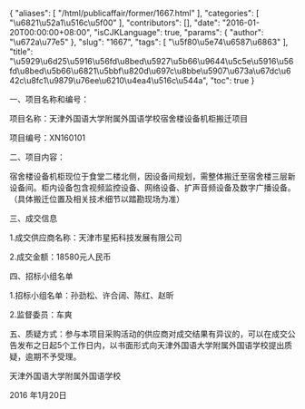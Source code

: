 {
    "aliases": [
        "/html/publicaffair/former/1667.html"
    ],
    "categories": [
        "\u6821\u52a1\u516c\u5f00"
    ],
    "contributors": [],
    "date": "2016-01-20T00:00:00+08:00",
    "isCJKLanguage": true,
    "params": {
        "author": "\u672a\u77e5"
    },
    "slug": "1667",
    "tags": [
        "\u5f80\u5e74\u6587\u6863"
    ],
    "title": "\u5929\u6d25\u5916\u56fd\u8bed\u5927\u5b66\u9644\u5c5e\u5916\u56fd\u8bed\u5b66\u6821\u5bbf\u820d\u697c\u8bbe\u5907\u673a\u67dc\u642c\u8fc1\u9879\u76ee\u6210\u4ea4\u516c\u544a",
    "toc": true
}

一、项目名称和编号：




项目名称：天津外国语大学附属外国语学校宿舍楼设备机柜搬迁项目




项目编号：XN160101




二、项目内容：




宿舍楼设备机柜现位于食堂二楼北侧，因设备间规划，需整体搬迁至宿舍楼三层新设备间。柜内设备包含视频监控设备、网络设备、扩声音频设备及数字广播设备。（具体搬迁位置及相关技术细节以踏勘现场为准）




三、成交信息




1.成交供应商名称：天津市星拓科技发展有限公司




2.成交金额：18580元人民币




四、招标小组名单




1.招标小组名单：孙劲松、许合阔、陈红、赵昕




2.监督委员：车爽




五、质疑方式：参与本项目采购活动的供应商对成交结果有异议的，可以在成交公告发布之日起5个工作日内，以书面形式向天津外国语大学附属外国语学校提出质疑，逾期不予受理。




天津外国语大学附属外国语学校




2016 年1月20日


